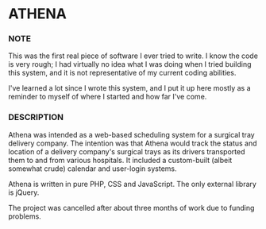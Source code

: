 # ATHENA

### NOTE

This was the first real piece of software I ever tried to write. I know the code is very rough; I had virtually no idea what I was doing when I tried building this system, and it is not representative of my current coding abilities. 

I've learned a lot since I wrote this system, and I put it up here mostly as a reminder to myself of where I started and how far I've come.

### DESCRIPTION

Athena was intended as a web-based scheduling system for a surgical tray delivery company. The intention was that Athena would track the status and location of a delivery company's surgical trays as its drivers transported them to and from various hospitals. It included a custom-built (albeit somewhat crude) calendar and user-login systems.

Athena is written in pure PHP, CSS and JavaScript. The only external library is jQuery.

The project was cancelled after about three months of work due to funding problems.
